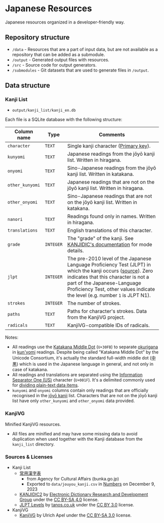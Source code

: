 # Japanese Resources

Japanese resources organized in a developer-friendly way.

## Repository structure

- `/data` - Resources that are a part of input data, but are not available as a repository that can be added as a submodule.
- `/output` - Generated output files with resources.
- `/src` - Source code for output generators.
- `/submodules` - Git datasets that are used to generate files in `/output`.

## Data structure

### Kanji List

- `output/kanji_list/kanji_en.db`

Each file is a SQLite database with the following structure:

| Column name     | Type      | Comments                                                                                                                                                                                                                                                                                                                  |
| --------------- | --------- | ------------------------------------------------------------------------------------------------------------------------------------------------------------------------------------------------------------------------------------------------------------------------------------------------------------------------- |
| `character`     | `TEXT`    | Single kanji character ([Primary key](https://en.wikipedia.org/wiki/Primary_key)).                                                                                                                                                                                                                                        |
| `kunyomi`       | `TEXT`    | Japanese readings from the jōyō kanji list. Written in hiragana.                                                                                                                                                                                                                                                          |
| `onyomi`        | `TEXT`    | Sino-Japanese readings from the jōyō kanji list. Written in katakana.                                                                                                                                                                                                                                                     |
| `other_kunyomi` | `TEXT`    | Japanese readings that are not on the jōyō kanji list. Written in hiragana.                                                                                                                                                                                                                                               |
| `other_onyomi`  | `TEXT`    | Sino-Japanese readings that are not on the jōyō kanji list. Written in katakana.                                                                                                                                                                                                                                          |
| `nanori`        | `TEXT`    | Readings found only in names. Written in hiragana.                                                                                                                                                                                                                                                                        |
| `translations`  | `TEXT`    | English translations of this character.                                                                                                                                                                                                                                                                                   |
| `grade`         | `INTEGER` | The "grade" of the kanji. See [KANJIDIC's documentation](http://www.edrdg.org/wiki/index.php/KANJIDIC_Project#Content_&_Format) for mode details.                                                                                                                                                                         |
| `jlpt`          | `INTEGER` | The pre-2010 level of the Japanese Language Proficiency Test (JLPT) in which the kanji occurs ([source](http://www.edrdg.org/wiki/index.php/KANJIDIC_Project)). Zero indicates that this character is not a part of the Japanese-Language Proficiency Test, other values indicate the level (e.g. number `1` is JLPT N1). |
| `strokes`       | `INTEGER` | The number of strokes.                                                                                                                                                                                                                                                                                                    |
| `paths`         | `TEXT`    | Paths for character's strokes. Data from the KanjiVG project.                                                                                                                                                                                                                                                             |
| `radicals`      | `TEXT`    | KanjiVG-compatible IDs of radicals.                                                                                                                                                                                                                                                                                       |

Notes:

- All readings use the [Katakana Middle Dot](https://www.compart.com/en/unicode/U+30FB) (`U+30FB`) to separate [okurigana](https://en.wikipedia.org/wiki/Okurigana) in [kun'yomi](<https://en.wikipedia.org/wiki/Kanji#Kun'yomi_(native_reading)>) readings. Despite being called "Katakana Middle Dot" by the Unicode Consortium, it's actually the standard full-width middle dot ([中黒](https://ja.wikipedia.org/wiki/中黒#日本語)) which is used in the Japanese language in general, and not only in case of katakana.
- All readings and translations are separated using the [Information Separator One (US)](https://www.compart.com/en/unicode/U+001F) character (`U+001F`). It's a delimited commonly used for [dividing plain-text data items](https://en.wikipedia.org/wiki/C0_and_C1_control_codes#Field_separators).
- `kunyomi` and `onyomi` columns contain only readings that are officially recognised in the [jōyō kanji](https://en.wikipedia.org/wiki/Jōyō_kanji) list. Characters that are not on the jōyō kanji list have only `other_kunyomi` and `other_onyomi` data provided.

### KanjiVG

Minified KanjiVG resources.

- All files are minified and may have some missing data to avoid duplication when used together with the Kanji database from the `kanji_list` directory.

### Sources & Licenses

- Kanji List
  - [常用漢字表](https://www.bunka.go.jp/kokugo_nihongo/sisaku/joho/joho/kijun/naikaku/kanji/joyokanjisakuin/index.html)
    - from Agency for Cultural Affairs (bunka.go.jp)
    - Exported to `data/jouyou_kanji.csv` in [Numbers](<https://en.wikipedia.org/wiki/Numbers_(spreadsheet)>) on December 9, 2023
  - [KANJIDIC2](http://www.edrdg.org/wiki/index.php/KANJIDIC_Project) by [Electronic Dictionary Research and Development Group](http://www.edrdg.org) under the [CC BY-SA 4.0](https://creativecommons.org/licenses/by-sa/4.0) license.
  - [JLPT Levels](http://www.tanos.co.uk/jlpt/skills/kanji) by [tanos.co.uk](http://www.tanos.co.uk) under the [CC BY 3.0](https://creativecommons.org/licenses/by/3.0/) license.
- KanjiVG
  - [KanjiVG](https://kanjivg.tagaini.net) by Ulrich Apel under the [CC BY-SA 3.0](https://creativecommons.org/licenses/by-sa/3.0/) license.
